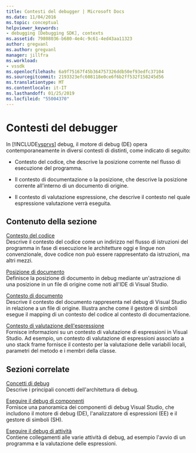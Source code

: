 ```yaml
---
title: Contesti del debugger | Microsoft Docs
ms.date: 11/04/2016
ms.topic: conceptual
helpviewer_keywords:
- debugging [Debugging SDK], contexts
ms.assetid: 79808036-b680-4e4c-9c61-4ed43aa11323
author: gregvanl
ms.author: gregvanl
manager: jillfra
ms.workload:
- vssdk
ms.openlocfilehash: 6a9f75167f45b364757326ddb50ef93edfc37104
ms.sourcegitcommit: 2193323efc608118e0ce6f6b2ff532f158245d56
ms.translationtype: MT
ms.contentlocale: it-IT
ms.lasthandoff: 01/25/2019
ms.locfileid: "55004370"
---
```

# <a name="debugger-contexts"></a>Contesti del debugger
In [!INCLUDE[vsprvs](../../code-quality/includes/vsprvs_md.md)] debug, il motore di debug (DE) opera contemporaneamente in diversi contesti di distinti, come indicato di seguito:  
  
-   Contesto del codice, che descrive la posizione corrente nel flusso di esecuzione del programma.  
  
-   Il contesto di documentazione o la posizione, che descrive la posizione corrente all'interno di un documento di origine.  
  
-   Il contesto di valutazione espressione, che descrive il contesto nel quale espressione valutazione verrà eseguita.  
  
## <a name="in-this-section"></a>Contenuto della sezione  
 [Contesto del codice](../../extensibility/debugger/code-context.md)  
 Descrive il contesto del codice come un indirizzo nel flusso di istruzioni del programma in fase di esecuzione le architetture oggi e lingue non convenzionale, dove codice non può essere rappresentato da istruzioni, ma altri mezzi.  
  
 [Posizione di documento](../../extensibility/debugger/document-position.md)  
 Definisce la posizione di documento in debug mediante un'astrazione di una posizione in un file di origine come noti all'IDE di Visual Studio.  
  
 [Contesto di documento](../../extensibility/debugger/document-context.md)  
 Descrive il contesto del documento rappresenta nel debug di Visual Studio in relazione a un file di origine. Illustra anche come il gestore di simboli esegue il mapping di un contesto del codice al contesto di documentazione.  
  
 [Contesto di valutazione dell'espressione](../../extensibility/debugger/expression-evaluation-context.md)  
 Fornisce informazioni su un contesto di valutazione di espressioni in Visual Studio. Ad esempio, un contesto di valutazione di espressioni associato a uno stack frame fornisce il contesto per la valutazione delle variabili locali, parametri del metodo e i membri della classe.  
  
## <a name="related-sections"></a>Sezioni correlate  
 [Concetti di debug](../../extensibility/debugger/debugger-concepts.md)  
 Descrive i principali concetti dell'architettura di debug.  
  
 [Eseguire il debug di componenti](../../extensibility/debugger/debugger-components.md)  
 Fornisce una panoramica dei componenti di debug Visual Studio, che includono il motore di debug (DE), l'analizzatore di espressioni (EE) e il gestore di simboli (SH).  
  
 [Eseguire il debug di attività](../../extensibility/debugger/debugging-tasks.md)  
 Contiene collegamenti alle varie attività di debug, ad esempio l'avvio di un programma e la valutazione delle espressioni.